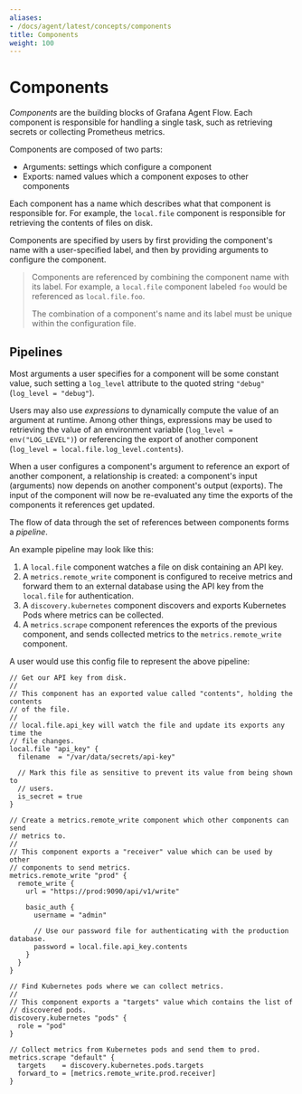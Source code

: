 ```yaml
---
aliases:
- /docs/agent/latest/concepts/components
title: Components
weight: 100
---
```


# Components

_Components_ are the building blocks of Grafana Agent Flow. Each component is
responsible for handling a single task, such as retrieving secrets or
collecting Prometheus metrics.

Components are composed of two parts:

* Arguments: settings which configure a component
* Exports: named values which a component exposes to other components

Each component has a name which describes what that component is responsible
for. For example, the `local.file` component is responsible for retrieving the
contents of files on disk.

Components are specified by users by first providing the component's name with
a user-specified label, and then by providing arguments to configure the
component.

> Components are referenced by combining the component name with its label. For
> example, a `local.file` component labeled `foo` would be referenced as
> `local.file.foo`.
>
> The combination of a component's name and its label must be unique within the
> configuration file.

## Pipelines

Most arguments a user specifies for a component will be some constant value,
such setting a `log_level` attribute to the quoted string `"debug"` (`log_level
= "debug"`).

Users may also use _expressions_ to dynamically compute the value of an
argument at runtime. Among other things, expressions may be used to retrieving
the value of an environment variable (`log_level = env("LOG_LEVEL")`) or
referencing the export of another component (`log_level =
local.file.log_level.contents`).

When a user configures a component's argument to reference an export of another
component, a relationship is created: a component's input (arguments) now
depends on another component's output (exports). The input of the component
will now be re-evaluated any time the exports of the components it references
get updated.

The flow of data through the set of references between components forms a
_pipeline_.

An example pipeline may look like this:

1. A `local.file` component watches a file on disk containing an API key.
1. A `metrics.remote_write` component is configured to receive metrics and
   forward them to an external database using the API key from the `local.file`
   for authentication.
2. A `discovery.kubernetes` component discovers and exports Kubernetes Pods
   where metrics can be collected.
3. A `metrics.scrape` component references the exports of the previous
   component, and sends collected metrics to the `metrics.remote_write`
   component.

A user would use this config file to represent the above pipeline:

```river
// Get our API key from disk.
//
// This component has an exported value called "contents", holding the contents
// of the file.
//
// local.file.api_key will watch the file and update its exports any time the
// file changes.
local.file "api_key" {
  filename  = "/var/data/secrets/api-key"

  // Mark this file as sensitive to prevent its value from being shown to
  // users.
  is_secret = true
}

// Create a metrics.remote_write component which other components can send
// metrics to.
//
// This component exports a "receiver" value which can be used by other
// components to send metrics.
metrics.remote_write "prod" {
  remote_write {
    url = "https://prod:9090/api/v1/write"

    basic_auth {
      username = "admin"

      // Use our password file for authenticating with the production database.
      password = local.file.api_key.contents
    }
  }
}

// Find Kubernetes pods where we can collect metrics.
//
// This component exports a "targets" value which contains the list of
// discovered pods.
discovery.kubernetes "pods" {
  role = "pod"
}

// Collect metrics from Kubernetes pods and send them to prod.
metrics.scrape "default" {
  targets    = discovery.kubernetes.pods.targets
  forward_to = [metrics.remote_write.prod.receiver]
}
```
